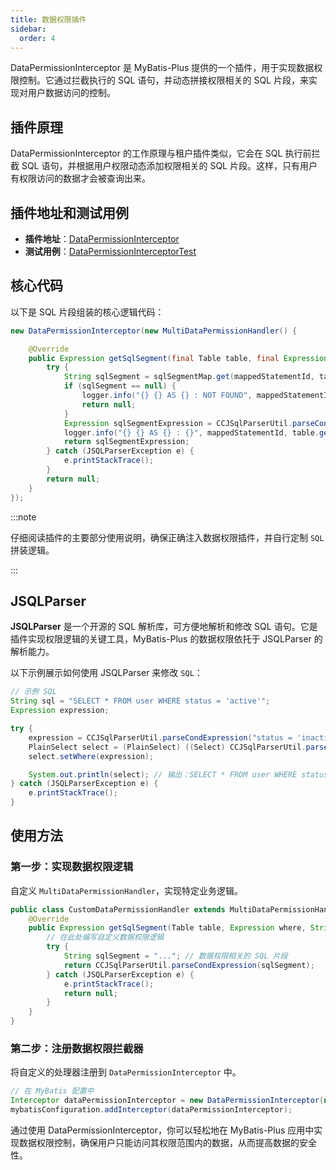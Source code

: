 ```yaml
---
title: 数据权限插件
sidebar:
  order: 4
---
```


DataPermissionInterceptor 是 MyBatis-Plus 提供的一个插件，用于实现数据权限控制。它通过拦截执行的 SQL 语句，并动态拼接权限相关的 SQL 片段，来实现对用户数据访问的控制。

## 插件原理

DataPermissionInterceptor 的工作原理与租户插件类似，它会在 SQL 执行前拦截 SQL 语句，并根据用户权限动态添加权限相关的 SQL 片段。这样，只有用户有权限访问的数据才会被查询出来。

## 插件地址和测试用例

- **插件地址**：[DataPermissionInterceptor](https://gitee.com/baomidou/mybatis-plus/blob/3.0/mybatis-plus-extension/src/main/java/com/baomidou/mybatisplus/extension/plugins/inner/DataPermissionInterceptor.java)
- **测试用例**：[DataPermissionInterceptorTest](https://gitee.com/baomidou/mybatis-plus/blob/3.0/mybatis-plus-extension/src/test/java/com/baomidou/mybatisplus/test/extension/plugins/inner/DataPermissionInterceptorTest.java)

## 核心代码
以下是 SQL 片段组装的核心逻辑代码：

```java
new DataPermissionInterceptor(new MultiDataPermissionHandler() {

    @Override
    public Expression getSqlSegment(final Table table, final Expression where, final String mappedStatementId) {
        try {
            String sqlSegment = sqlSegmentMap.get(mappedStatementId, table.getName());
            if (sqlSegment == null) {
                logger.info("{} {} AS {} : NOT FOUND", mappedStatementId, table.getName(), table.getAlias());
                return null;
            }
            Expression sqlSegmentExpression = CCJSqlParserUtil.parseCondExpression(sqlSegment);
            logger.info("{} {} AS {} : {}", mappedStatementId, table.getName(), table.getAlias(), sqlSegmentExpression.toString());
            return sqlSegmentExpression;
        } catch (JSQLParserException e) {
            e.printStackTrace();
        }
        return null;
    }
});
```

:::note

仔细阅读插件的主要部分使用说明，确保正确注入数据权限插件，并自行定制 `SQL` 拼装逻辑。

:::

## JSQLParser
**JSQLParser** 是一个开源的 SQL 解析库，可方便地解析和修改 SQL 语句。它是插件实现权限逻辑的关键工具，MyBatis-Plus 的数据权限依托于 JSQLParser 的解析能力。

以下示例展示如何使用 JSQLParser 来修改 `SQL`：

```java
// 示例 SQL
String sql = "SELECT * FROM user WHERE status = 'active'";
Expression expression;

try {
    expression = CCJSqlParserUtil.parseCondExpression("status = 'inactive'");
    PlainSelect select = (PlainSelect) ((Select) CCJSqlParserUtil.parse(sql)).getSelectBody();
    select.setWhere(expression);

    System.out.println(select); // 输出：SELECT * FROM user WHERE status = 'inactive'
} catch (JSQLParserException e) {
    e.printStackTrace();
}
```

## 使用方法

### 第一步：实现数据权限逻辑
自定义 `MultiDataPermissionHandler`，实现特定业务逻辑。

```java
public class CustomDataPermissionHandler extends MultiDataPermissionHandler {
    @Override
    public Expression getSqlSegment(Table table, Expression where, String mappedStatementId) {
        // 在此处编写自定义数据权限逻辑
        try {
            String sqlSegment = "..."; // 数据权限相关的 SQL 片段
            return CCJSqlParserUtil.parseCondExpression(sqlSegment);
        } catch (JSQLParserException e) {
            e.printStackTrace();
            return null;
        }
    }
}
```

### 第二步：注册数据权限拦截器
将自定义的处理器注册到 `DataPermissionInterceptor` 中。

```java
// 在 MyBatis 配置中
Interceptor dataPermissionInterceptor = new DataPermissionInterceptor(new CustomDataPermissionHandler());
mybatisConfiguration.addInterceptor(dataPermissionInterceptor);
```

通过使用 DataPermissionInterceptor，你可以轻松地在 MyBatis-Plus 应用中实现数据权限控制，确保用户只能访问其权限范围内的数据，从而提高数据的安全性。
